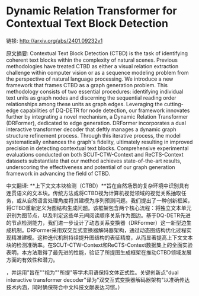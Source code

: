 # Dynamic Relation Transformer for Contextual Text Block Detection

链接: http://arxiv.org/abs/2401.09232v1

原文摘要:
Contextual Text Block Detection (CTBD) is the task of identifying coherent
text blocks within the complexity of natural scenes. Previous methodologies
have treated CTBD as either a visual relation extraction challenge within
computer vision or as a sequence modeling problem from the perspective of
natural language processing. We introduce a new framework that frames CTBD as a
graph generation problem. This methodology consists of two essential
procedures: identifying individual text units as graph nodes and discerning the
sequential reading order relationships among these units as graph edges.
Leveraging the cutting-edge capabilities of DQ-DETR for node detection, our
framework innovates further by integrating a novel mechanism, a Dynamic
Relation Transformer (DRFormer), dedicated to edge generation. DRFormer
incorporates a dual interactive transformer decoder that deftly manages a
dynamic graph structure refinement process. Through this iterative process, the
model systematically enhances the graph's fidelity, ultimately resulting in
improved precision in detecting contextual text blocks. Comprehensive
experimental evaluations conducted on both SCUT-CTW-Context and ReCTS-Context
datasets substantiate that our method achieves state-of-the-art results,
underscoring the effectiveness and potential of our graph generation framework
in advancing the field of CTBD.

中文翻译:
**上下文文本块检测（CTBD）**旨在自然场景的复杂环境中识别具有连贯语义的文本块。传统方法或将CTBD视为计算机视觉领域的视觉关系抽取任务，或从自然语言处理角度将其建模为序列预测问题。我们提出了一种创新框架，将CTBD重新定义为图结构生成问题。该框架包含两个核心流程：将独立文本单元识别为图节点，以及判定这些单元间阅读顺序关系作为图边。基于DQ-DETR先进的节点检测能力，我们进一步设计了动态关系变换器（DRFormer）这一新型边生成机制。DRFormer采用双交互式变换器解码器架构，通过动态图结构优化过程实现精准建模。这种迭代机制持续提升图结构的表征精度，从而显著提高上下文文本块的检测准确率。在SCUT-CTW-Context和ReCTS-Context数据集上的全面实验表明，本方法取得了最先进的性能，验证了所提图生成框架在推动CTBD领域发展方面的有效性和潜力。  

，并运用"旨在""视为""所提"等学术用语保持文体正式性。关键创新点"dual interactive transformer decoder"译为"双交互式变换器解码器架构"以准确传达技术内涵，同时确保符合中文科技文献表达习惯。）
